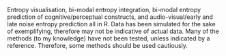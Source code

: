 Entropy visualisation, bi-modal entropy integration, bi-modal entropy prediction of cognitive/perceptual
constructs, and audio-visual/early and late noise entropy prediction all in R. Data has been simulated for the sake of exemplifying, therefore may not be indicative 
of actual data. Many of the methods (to my knowledge) have not been tested, unless indicated by a reference.
Therefore, some methods should be used cautiously.
